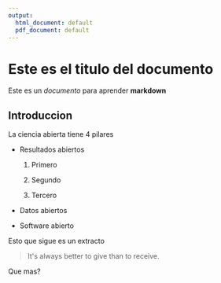 ```yaml
---
output:
  html_document: default
  pdf_document: default
---
```

# Este es el titulo del documento

Este es un *documento* para aprender **markdown**

## Introduccion

La ciencia abierta tiene 4 pilares

* Resultados abiertos

    1. Primero
    
    1. Segundo 
    
    3. Tercero

* Datos abiertos

* Software abierto

Esto que sigue es un extracto

> It's always better to give 
> than to receive.

Que mas? 